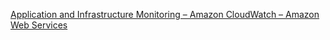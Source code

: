 [Application and Infrastructure Monitoring – Amazon CloudWatch – Amazon Web Services](https://aws.amazon.com/cloudwatch/)

